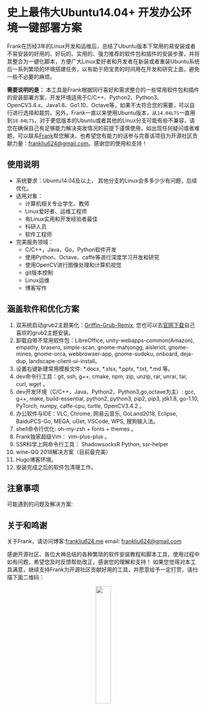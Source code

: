 # 史上最伟大Ubuntu14.04+ 开发办公环境一键部署方案

Frank在历经3年的Linux开发和运维后，总结了Ubuntu版本下常用的易安装或者不易安装的好用的、好玩的、实用的、强力推荐的软件包和插件的安装步骤，并将其整合为一键化脚本，方便广大Linux爱好者和开发者在新装或者重装Ubuntu系统后一系列繁琐的环境搭建任务，以有助于把宝贵的时间用在开发和研究上面，避免一些不必要的麻烦。

**需要说明的是：** 本工具是Frank根据同行喜好和需求整合的一些常用软件包和插件的安装部署方案，开发环境适用于C\/C++、Python2、Python3、OpenCV3.4.x、Java1.8、Go1.10、Octave等，如果不太符合您的需要，可以自行进行选择和裁剪。另外，Frank一直以来使用Ubuntu版本，从`14.04LTS`一直用到`18.04LTS`，对于更低版本的Ubuntu或者其他的Linux分支可能有些不兼容，请您在确保自己有足够能力解决突发情况的前提下谨慎使用，如出现任何疑问或者难题，可以联系[Frank][1]帮您解决，也希望您有能力的话参与完善该项目为开源社区贡献力量：<frankliu624@gmail.com>。感谢您的使用和支持！

## 使用说明

* 系统要求：Ubuntu14.04及以上， 其他分支的Linux会多多少少有问题，后续优化。
* 适用对象：
  * 计算机相关专业学生、教师
  * Linux爱好者、运维工程师
  * 有Linux实用和开发经验者最佳
  * 科研人员
  * 软件工程师
* 完美服务领域：
  * C\/C++，Java，Go，Python软件开发
  * 使用Python、Octave、caffe等进行深度学习开发和研究
  * 使用OpenCV进行图像处理和计算机视觉
  * git版本控制
  * Linux运维
  * 博客写作

## 涵盖软件和优化方案

1. 双系统启动grub2主题美化：[Griffin-Grub-Remix][1]; 您也可以去[官网下载][2]自己喜欢的grub2主题安装。
2. 卸载自带不常用软件包：LibreOffice, unity-webapps-common(Amazon), empathy, brasero, simple-scan, gnome-mahjongg, aisleriot, gnome-mines, gnome-orca, webbrowser-app, gnome-sudoku, onboard, deja-dup, landscape-client-ui-install。
3. 设置右键新建常用模板文件: *.docx, *.xlsx, *.pptx, *.txt, *.md 等。
4. dev命令行工具：git, ssh, g++, cmake, npm, zip, unzip, rar, unrar, tar, curl, wget 。
5. dev开发环境（C\/C++，Java，Python2，Python3,go,octave为主）: gcc, g++, make, build-essential, python2, python3, pip2, pip3, jdk1.8, go-1.10, PyTorch, numpy, caffe-cpu, turtle, OpenCV3.4.2 。
6. 办公软件与IDE：VLC, Chrome, 网易云音乐, GoLand2018, Eclipse, BaiduPCS-Go, MEGA, uGet, VSCode, WPS, 搜狗输入法。
7. shell命令行优化: oh-my-zsh + fonts + themes 。
8. Frank独家超级Vim： vim-plus-plus 。
9.  SSR科学上网命令行工具： ShadowsocksR Python, ssr-helper
10. wine-QQ 2018解决方案（目前最完美）
11. Hugo博客环境。
12. 安装完成之后的软件包清理工作。

## 注意事项

可能遇到的问题及解决方案:



## 关于和鸣谢

关于Frank，请访问博客:[frankliu624.me][3]
email: <frankliu624@gmail.com>

感谢开源社区、各位大神总结的各种繁琐的软件安装教程和脚本工具，使用过程中如有问题，希望您及时反馈帮助改正，感谢您的理解和支持！
如果您觉得对本工具满意，继续支持Frank为开源社区贡献好用的工具，并愿意给予一定打赏，请扫描下面二维码：
<div align=center>
<img src="https://res.cloudinary.com/flhonker/image/upload/flhonker-hugo/logo/alipay.jpg" width=28% heigth=28% />
</div>


[1]:https://www.gnome-look.org/p/1237117/
[2]:https://www.gnome-look.org/browse/cat/109/order/latest
[3]:http://frankliu624.me
